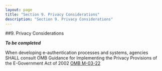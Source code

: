 ```yaml
---
layout: page
title: "Section 9. Privacy Considerations"
description: "Section 9. Privacy Considerations"
---
```


##9. Privacy Considerations

***To be completed***

When developing e-authentication processes and systems, agencies SHALL consult OMB Guidance for Implementing the Privacy Provisions of the E-Government Act of 2002 [OMB M-03-22](references.html#M-03-22)

